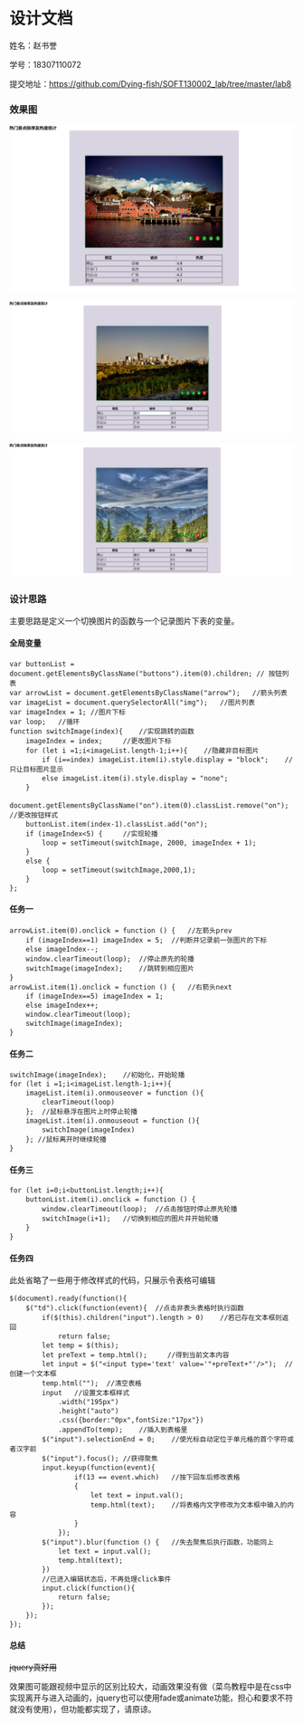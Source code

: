# 设计文档

姓名：赵书誉

学号：18307110072

提交地址：https://github.com/Dying-fish/SOFT130002_lab/tree/master/lab8



### 效果图

![效果图1](images/效果图1.png)

![效果图2](images/效果图2.png)

![效果图3](images/效果图3.png)



### 设计思路

主要思路是定义一个切换图片的函数与一个记录图片下表的变量。

#### 全局变量

```
var buttonList = document.getElementsByClassName("buttons").item(0).children; // 按钮列表
var arrowList = document.getElementsByClassName("arrow");	//箭头列表
var imageList = document.querySelectorAll("img");	//图片列表
var imageIndex = 1;	//图片下标
var loop;	//循环
function switchImage(index){	//实现跳转的函数
    imageIndex = index;		//更改图片下标
    for (let i =1;i<imageList.length-1;i++){	//隐藏非目标图片
        if (i==index) imageList.item(i).style.display = "block";	//只让目标图片显示
        else imageList.item(i).style.display = "none";
    }
    document.getElementsByClassName("on").item(0).classList.remove("on");	//更改按钮样式
    buttonList.item(index-1).classList.add("on");
    if (imageIndex<5) {		//实现轮播
        loop = setTimeout(switchImage, 2000, imageIndex + 1);
    }
    else {		
        loop = setTimeout(switchImage,2000,1);
    }
};
```



#### 任务一

```
arrowList.item(0).onclick = function () {	//左箭头prev
    if (imageIndex==1) imageIndex = 5;	//判断并记录前一张图片的下标
    else imageIndex--;	
    window.clearTimeout(loop);	//停止原先的轮播
    switchImage(imageIndex);	//跳转到相应图片
}
arrowList.item(1).onclick = function () {	//右箭头next
    if (imageIndex==5) imageIndex = 1;
    else imageIndex++;
    window.clearTimeout(loop);
    switchImage(imageIndex);
}
```



#### 任务二

```
switchImage(imageIndex);	//初始化，开始轮播
for (let i =1;i<imageList.length-1;i++){	
    imageList.item(i).onmouseover = function (){
    	clearTimeout(loop)
    };	//鼠标悬浮在图片上时停止轮播
    imageList.item(i).onmouseout = function (){
    	switchImage(imageIndex)
    }; //鼠标离开时继续轮播
}
```



#### 任务三

```
for (let i=0;i<buttonList.length;i++){
    buttonList.item(i).onclick = function () {
        window.clearTimeout(loop);	//点击按钮时停止原先轮播
        switchImage(i+1);	//切换到相应的图片并开始轮播
    }
}
```



#### 任务四

此处省略了一些用于修改样式的代码，只展示令表格可编辑

```
$(document).ready(function(){
    $("td").click(function(event){	//点击非表头表格时执行函数
        if($(this).children("input").length > 0)	//若已存在文本框则返回
            return false;
        let temp = $(this);	
        let preText = temp.html();	   //得到当前文本内容
        let input = $("<input type='text' value='"+preText+"'/>");	//创建一个文本框
        temp.html(""); 	//清空表格
        input	//设置文本框样式
            .width("195px")
            .height("auto")
            .css({border:"0px",fontSize:"17px"})
            .appendTo(temp);	//插入到表格里
        $("input").selectionEnd = 0;	//使光标自动定位于单元格的首个字符或者汉字前
        $("input").focus();	//获得聚焦
        input.keyup(function(event){	
                if(13 == event.which)	//按下回车后修改表格
                {
                    let text = input.val();		
                    temp.html(text);	//将表格内文字修改为文本框中输入的内容
                }
            });
        $("input").blur(function () {	//失去聚焦后执行函数，功能同上
            let text = input.val();
            temp.html(text);
        })
        //已进入编辑状态后，不再处理click事件
        input.click(function(){
            return false;
        });
    });
});
```



#### 总结

~~jquery真好用~~

效果图可能跟视频中显示的区别比较大，动画效果没有做（菜鸟教程中是在css中实现离开与进入动画的，jquery也可以使用fade或animate功能，担心和要求不符就没有使用），但功能都实现了，请原谅。